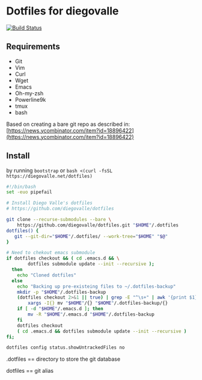 # Dotfiles for diegovalle

[![Build Status](https://travis-ci.org/diegovalle/dotfiles.svg?branch=master)](https://travis-ci.org/diegovalle/dotfiles)

## Requirements

- Git
- Vim
- Curl
- Wget
- Emacs
- Oh-my-zsh
- Powerline9k
- tmux
- bash

Based on creating a bare git repo as described in: [https://news.ycombinator.com/item?id=18896422](https://news.ycombinator.com/item?id=18896422)

## Install

by running ```bootstrap``` or ```bash <(curl -fsSL https://diegovalle.net/dotfiles)```

```bash
#!/bin/bash
set -euo pipefail

# Install Diego Valle's dotfiles
# https://github.com/diegovalle/dotfiles

git clone --recurse-submodules --bare \
    https://github.com/diegovalle/dotfiles.git "$HOME"/.dotfiles
dotfiles() {
   git --git-dir="$HOME"/.dotfiles/ --work-tree="$HOME" "$@"
}

# Need to chekout emacs submodule
if dotfiles checkout && ( cd .emacs.d && \
        dotfiles submodule update --init --recursive );
  then
    echo "Cloned dotfiles"
  else
    echo "Backing up pre-existeing files to ~/.dotfiles-backup"
    mkdir -p "$HOME"/.dotfiles-backup
    (dotfiles checkout 2>&1 || true) | grep -E "^\s+" | awk '{print $1}' | \
        xargs -I{} mv "$HOME"/{} "$HOME"/.dotfiles-backup/{}
    if [ -d "$HOME"/.emacs.d ]; then
        mv -R "$HOME"/.emacs.d "$HOME"/.dotfiles-backup
    fi
    dotfiles checkout
    ( cd .emacs.d && dotfiles submodule update --init --recursive )
fi;

dotfiles config status.showUntrackedFiles no
```

.dotfiles == directory to store the git database

dotfiles == git alias
